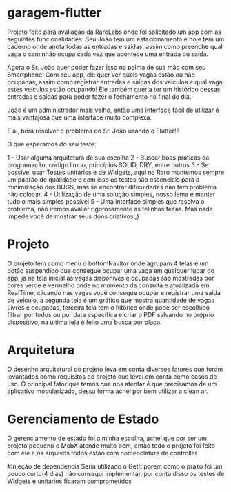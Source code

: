 # garagem-flutter
Projeto feito para avaliação da RaroLabs onde foi solicitado um app com as seguintes funcionalidades:
Seu João tem um estacionamento e hoje tem um caderno onde anota todas as entradas e saídas, assim como preenche qual vaga o caminhão ocupa cada vez que acontece uma entrada ou saída.

Agora o Sr. João quer poder fazer isso na palma de sua mão com seu Smartphone. Com seu app, ele quer ver quais vagas estão ou não ocupadas, assim como registrar entradas e saídas dos veículos e qual vaga estes veículos estão ocupando! Ele também queria ter um histórico dessas entradas e saídas para poder fazer o fechamento no final do dia.

João é um administrador mais velho, então uma interface fácil de utilizar é mais vantajosa que uma interface muito complexa.

E aí, bora resolver o problema do Sr. João usando o Flutter!?

O que esperamos do seu teste:

1 - Usar alguma arquitetura da sua escolha
2 - Buscar boas práticas de programação, código limpo, princípios SOLID, DRY, entre outros
3 - Se possível usar Testes unitários e de Widgets, aqui na Raro mantemos sempre um padrão de qualidade e com isso os testes são essenciais para a minimização dos BUGS, mas se encontrar dificuldades não tem problema não colocar.
4 - Utilização de uma solução simples, nosso lema é manter tudo o mais simples possível
5 - Uma interface simples que resolva o problema, não iremos avaliar rigorosamente as telinhas feitas. Mas nada impede você de mostrar seus dons criativos ;)

# Projeto
O projeto tem como menu o bottomNavitor onde agrupam 4 telas e um botão suspendido que consegue ocupar uma vaga em qualquer lugar do app, ja na tela inicial as vagas disponíves e ocupadas são mostradas por cores verde e vermelho onde no momento da consulta e atualizada em RealTime, clicando nas vagas você consegue ocupar e registrar uma saída de veículo, a segunda tela é um gráfico que mostra quantidade de vagas Livres e ocupadas, terceira tela tem o hitórico onde pode ser escolhido filtrar por todos ou por data específica e criar o PDF salvando no próprio dispositivo, na ultima tela é feito uma busca por placa.

# Arquitetura
O desenho arquitetural do projeto leva em conta diversos fatores que foram levantados como requisitos do projeto que levei em conta como casos de uso. O principal fator que temos que nos atentar é que precisamos de um aplicativo modularizado, dessa forma achei por bem utilizar a clean ar.

# Gerenciamento de Estado
O gerenciamento de estado foi a minha escolha, achei que por ser um projeto pequeno o MobX atende muito bem, então todo o projeto foi feito com ele e os arquivos todos estão com nomenclatura de controller

#Injeção de dependencia
Seria utilizado o GetIt porem como o prazo foi um pouco curto(4 dias) não consegui implementar, por conta disso os testes de Widgets e unitários ficaram comprometidos

